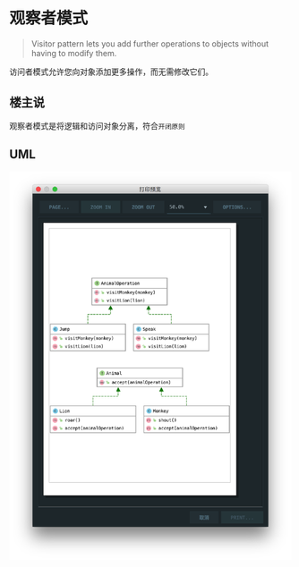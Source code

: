 # 观察者模式

> Visitor pattern lets you add further operations to objects without having to modify them.

访问者模式允许您向对象添加更多操作，而无需修改它们。

## 楼主说

观察者模式是将逻辑和访问对象分离，符合`开闭原则`

## UML

![](./uml.png)
